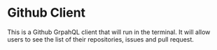 # Github Client
This is a Github GrpahQL client that will run in the terminal. It will allow users to see the list of their repositories, issues and pull request.
